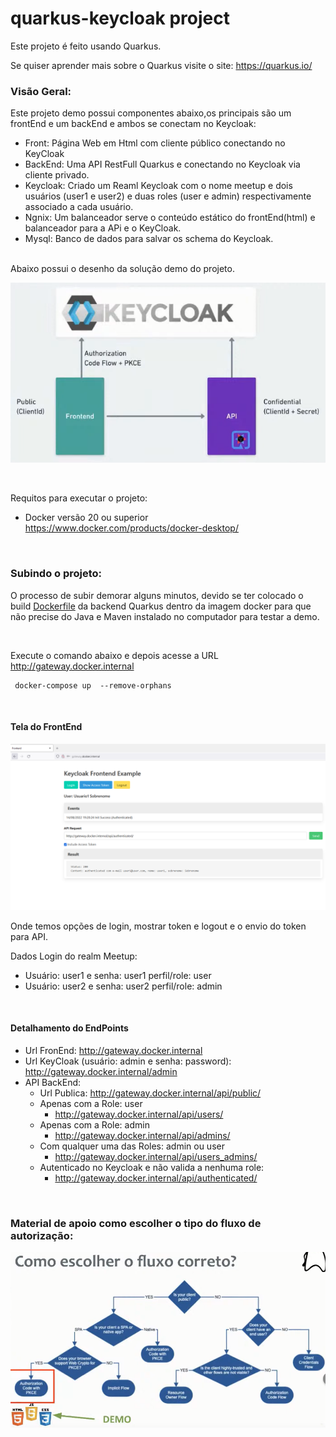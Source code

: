 # quarkus-keycloak project
Este projeto é feito usando Quarkus.

Se quiser aprender mais sobre o Quarkus visite o site:  https://quarkus.io/ 


### Visão Geral:
Este projeto demo possui componentes abaixo,os principais são um frontEnd e um backEnd e ambos se conectam no Keycloak:

* Front: Página Web em Html com cliente público conectando no KeyCloak
* BackEnd: Uma API RestFull Quarkus e conectando no Keycloak via cliente privado.
* Keycloak: Criado um Reaml Keycloak com o nome meetup e dois usuários (user1 e user2) e duas roles (user e admin) respectivamente associado a cada usuário.
* Ngnix: Um balanceador serve o conteúdo estático do frontEnd(html) e balanceador para a APi e o KeyCloak.
* Mysql: Banco de dados para salvar os schema do Keycloak.

<br/>
Abaixo possui o desenho da solução demo do projeto.

![alt text](flow/demo.PNG)

<br/>

Requitos para executar o projeto:
 * Docker versão 20 ou superior  https://www.docker.com/products/docker-desktop/

<br/>

### Subindo o projeto:
O processo de subir demorar alguns minutos, devido se ter colocado o build [Dockerfile](quarkus-rest-app/Dockerfile.jvm) da backend Quarkus dentro da imagem docker para que não precise do Java e Maven instalado no computador para testar a demo.

<br/>


Execute o comando abaixo e depois acesse a URL http://gateway.docker.internal
```shell
 docker-compose up  --remove-orphans
```

<br/>

#### Tela do FrontEnd
![tela do front end html](flow/tela_frontEnd_demo.PNG)


Onde temos opções de login, mostrar token e logout e o envio do token para API.

Dados Login do realm Meetup:
* Usuário: user1 e senha: user1  perfil/role: user
* Usuário: user2 e senha: user2  perfil/role: admin

<br/>

#### Detalhamento do EndPoints
* Url FronEnd: http://gateway.docker.internal
* Url KeyCloak (usuário: admin e senha: password): http://gateway.docker.internal/admin  
* API BackEnd:
  * Url Publica: http://gateway.docker.internal/api/public/
  * Apenas com a Role: user
    *  http://gateway.docker.internal/api/users/
  * Apenas com a Role: admin
    * http://gateway.docker.internal/api/admins/
  * Com qualquer uma das Roles: admin ou user
      * http://gateway.docker.internal/api/users_admins/
  * Autenticado no Keycloak e não valida a nenhuma role:
    * http://gateway.docker.internal/api/authenticated/

     
<br/>

### Material de apoio como escolher o tipo do fluxo de autorização:

![como escolher o fluxo de autorização](flow/como_escolher_fluxo_autorizacao.PNG)
